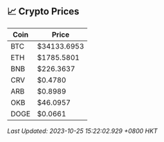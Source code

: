 ## 📈 Crypto Prices

| Coin | Price |
| ---- | ----- |
| BTC | $34133.6953 |
| ETH | $1785.5801 |
| BNB | $226.3637 |
| CRV | $0.4780 |
| ARB | $0.8989 |
| OKB | $46.0957 |
| DOGE | $0.0661 |

_Last Updated: 2023-10-25 15:22:02.929 +0800 HKT_